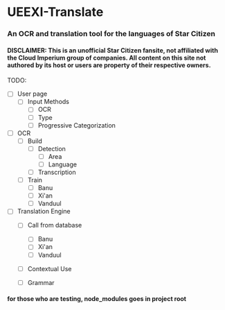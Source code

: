# UEEXI-Translate
### An OCR and translation tool for the languages of Star Citizen

#### DISCLAIMER: This is an unofficial Star Citizen fansite, not affiliated with the Cloud Imperium group of companies. All content on this site not authored by its host or users are property of their respective owners.

TODO:
- [ ] User page
  - [ ] Input Methods
    - [ ] OCR
    - [ ] Type
    - [ ] Progressive Categorization
- [ ] OCR
  - [ ] Build
    - [ ] Detection
      - [ ] Area
      - [ ] Language
    - [ ] Transcription
  - [ ] Train
    - [ ] Banu
    - [ ] Xi'an
    - [ ] Vanduul
- [ ] Translation Engine
  - [ ] Call from database
    - [ ] Banu
    - [ ] Xi'an
    - [ ] Vanduul
  - [ ] Contextual Use
  - [ ] Grammar


#### for those who are testing, node_modules goes in project root